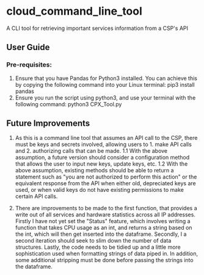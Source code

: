 # cloud_command_line_tool
A CLI tool for retrieving important services information from a CSP's API
## User Guide
### Pre-requisites:
  1. Ensure that you have Pandas for Python3 installed. You can achieve this by copying the following command into your Linux terminal: pip3 install pandas
  2. Ensure you run the script using python3, and use your terminal with the following command: python3 CPX_Tool.py

## Future Improvements
1. As this is a command line tool that assumes an API call to the CSP, there must be keys and secrets involved, allowing users to 1. make API calls and 2. authorizing calls that can be made.
  1.1 With the above assumption, a future version should consider a configuration method that allows the user to input new      keys, update keys, etc.
  1.2 With the above assumption, existing methods should be able to return a statement such as "you are not authorized to perform this action" or the equivalent response from the API when either old, depreciated keys are used, or when valid keys do not have existing permissions to make certain API calls.

2. There are improvements to be made to the first function, that provides a write out of all services and hardware statistics across all IP addresses. Firstly I have not yet set the "Status" feature, which involves writing a function that takes CPU usage as an int, and returns a string based on the int, which will then get inserted into the dataframe. Secondly, I a second iteration should seek to slim down the number of data structures. Lastly, the code needs to be tidied up and a little more sophistication used when formatting strings of data piped in. In addition, some additional stripping must be done before passing the strings into the dataframe.

